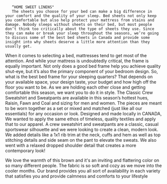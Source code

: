        “HOME SWEET LINENS"
       The sheets you choose for your bed can make a big difference in your comfort and the quality of your sleep. Bed sheets not only keep you comfortable but also help protect your mattress from stains and damage. Nobody sleeps without sheets on their bed, but most people don’t think too critically about the type of sheets they use. Since they can make or break your sleep throughout the seasons, we’re going to discuss some of the best bed sheets in Canada and provide some insight into why sheets deserve a little more attention than they usually get. 
When it comes to selecting a bed, mattresses tend to get most of the attention. And while your mattress is undoubtedly critical, the frame is equally important. Not only does a good bed frame help you achieve quality shut-eye, but it’s also the primary component of your bedroom design. So, what is the best bed frame for your sleeping quarters? That depends on your available space, your design taste, your budget and how high off the floor you want to be.
As we are holding each other close and getting comfortable this season, we want you to do it in style. The Classic Crew Sweatshirt and Sweatpants are available in this season’s hottest hues, Raisin, Fawn and Coal and sizing for men and women. The pieces are meant to be worn together as a set or mixed and matched (just like all our essentials) for any occasion or look. Designed and made locally in CANADA, We wanted to apply the same ethos of timeless, quality textiles and apply that to our apparel. A crew sweatshirt and sweatpants are a classic, casual sportswear silhouette and we were looking to create a clean, modern look. We added details like a 1x1 rib trim at the neck, cuffs and hem as well as top stitching details and side seam on the pant to elevate the sweats. We also went with a relaxed dropped shoulder detail that creates a more contemporary look!

 We love the warmth of this brown and it's an inviting and flattering color on so many different people. The fabric is so soft and cozy as we move into the cooler months. Our brand provides you all sort of availability in each variety that satisfies you and provide calmness and comforts to your lifestyle 

